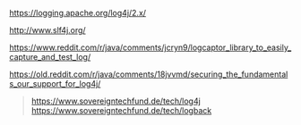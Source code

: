 https://logging.apache.org/log4j/2.x/

http://www.slf4j.org/

https://www.reddit.com/r/java/comments/jcryn9/logcaptor_library_to_easily_capture_and_test_log/

https://old.reddit.com/r/java/comments/18jvvmd/securing_the_fundamentals_our_support_for_log4j/
> https://www.sovereigntechfund.de/tech/log4j
> https://www.sovereigntechfund.de/tech/logback